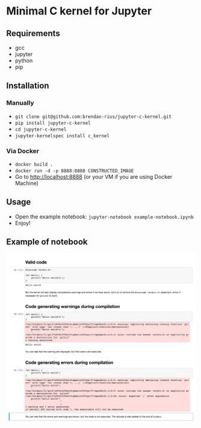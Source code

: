 # Minimal C kernel for Jupyter

## Requirements

* gcc
* jupyter
* python
* pip

## Installation

### Manually

 * `git clone git@github.com:brendan-rius/jupyter-c-kernel.git`
 * `pip install jupyter-c-kernel`
 * `cd jupyter-c-kernel`
 * `jupyter-kernelspec install c_kernel`

### Via Docker

 * `docker build .`
 * `docker run -d -p 8888:8888 CONSTRUCTED_IMAGE`
 * Go to [http://localhost:8888](http://localhost:8888) (or your VM if you are using Docker Machine)

## Usage

 * Open the example notebook: `jupyter-notebook example-notebook.ipynb`
 * Enjoy!

## Example of notebook

![Example of notebook](example-notebook.png?raw=true "Example of notebook")

